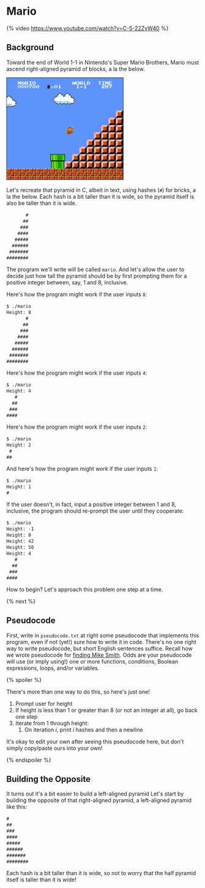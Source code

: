 # Mario

{% video https://www.youtube.com/watch?v=C-5-22ZvW40 %}

## Background

Toward the end of World 1-1 in Nintendo's Super Mario Brothers, Mario must ascend right-aligned pyramid of blocks, a la the below.

![screenshot of Mario jumping up a right-aligned pyramid](pyramid.png)

Let's recreate that pyramid in C, albeit in text, using hashes (`#`) for bricks, a la the below. Each hash is a bit taller than it is wide, so the pyramid itself is also be taller than it is wide.

```
       #
      ##
     ###
    ####
   #####
  ######
 #######
########
```

The program we'll write will be called `mario`. And let's allow the user to decide just how tall the pyramid should be by first prompting them for a positive integer between, say, 1 and 8, inclusive. 

Here's how the program might work if the user inputs `8`:

```
$ ./mario
Height: 8
       #
      ##
     ###
    ####
   #####
  ######
 #######
########
```

Here's how the program might work if the user inputs `4`:

```
$ ./mario
Height: 4
   #
  ##
 ###
####
```

Here's how the program might work if the user inputs `2`:

```
$ ./mario
Height: 2
 #
##
```

And here's how the program might work if the user inputs `1`:

```
$ ./mario
Height: 1
#
```

If the user doesn't, in fact, input a positive integer between 1 and 8, inclusive, the program should re-prompt the user until they cooperate:

```
$ ./mario
Height: -1
Height: 0
Height: 42
Height: 50
Height: 4
   #
  ##
 ###
####
```

How to begin? Let's approach this problem one step at a time.

{% next %}

## Pseudocode

First, write in `pseudocode.txt` at right some pseudocode that implements this program, even if not (yet!) sure how to write it in code. There's no one right way to write pseudocode, but short English sentences suffice. Recall how we wrote pseudocode for [finding Mike Smith](https://cdn.cs50.net/2018/fall/lectures/0/lecture0.pdf). Odds are your pseudocode will use (or imply using!) one or more functions, conditions, Boolean expressions, loops, and/or variables.

{% spoiler %}

There's more than one way to do this, so here's just one!

<ol>
  <li>Prompt user for height</li>
  <li>If height is less than 1 or greater than 8 (or not an integer at all), go back one step</li>
  <li>
    Iterate from 1 through height:
    <ol>
      <li>On iteration <em>i</em>, print <em>i</em> hashes and then a newline</li>
    </ol>
  </li>
</ol>

It's okay to edit your own after seeing this pseudocode here, but don't simply copy/paste ours into your own!

{% endspoiler %}

## Building the Opposite

It turns out it's a bit easier to build a left-aligned pyramid Let's start by building the opposite of that right-aligned pyramid, a left-aligned pyramid like this:

```
#
##
###
####
#####
######
#######
########
```

Each hash is a bit taller than it is wide, so not to worry that the half pyramid itself is taller than it is wide!

